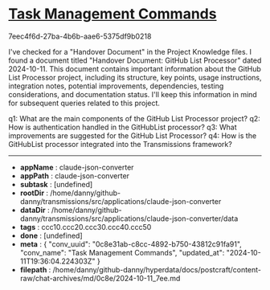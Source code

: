 # [Task Management Commands](https://claude.ai/chat/0c8e31ab-c8cc-4892-b750-43812c91fa91)

7eec4f6d-27ba-4b6b-aae6-5375df9b0218

 I've checked for a "Handover Document" in the Project Knowledge files. I found a document titled "Handover Document: GitHub List Processor" dated 2024-10-11. This document contains important information about the GitHub List Processor project, including its structure, key points, usage instructions, integration notes, potential improvements, dependencies, testing considerations, and documentation status. I'll keep this information in mind for subsequent queries related to this project.

q1: What are the main components of the GitHub List Processor project?
q2: How is authentication handled in the GitHubList processor?
q3: What improvements are suggested for the GitHub List Processor?
q4: How is the GitHubList processor integrated into the Transmissions framework?

---

* **appName** : claude-json-converter
* **appPath** : claude-json-converter
* **subtask** : [undefined]
* **rootDir** : /home/danny/github-danny/transmissions/src/applications/claude-json-converter
* **dataDir** : /home/danny/github-danny/transmissions/src/applications/claude-json-converter/data
* **tags** : ccc10.ccc20.ccc30.ccc40.ccc50
* **done** : [undefined]
* **meta** : {
  "conv_uuid": "0c8e31ab-c8cc-4892-b750-43812c91fa91",
  "conv_name": "Task Management Commands",
  "updated_at": "2024-10-11T19:36:04.224303Z"
}
* **filepath** : /home/danny/github-danny/hyperdata/docs/postcraft/content-raw/chat-archives/md/0c8e/2024-10-11_7ee.md